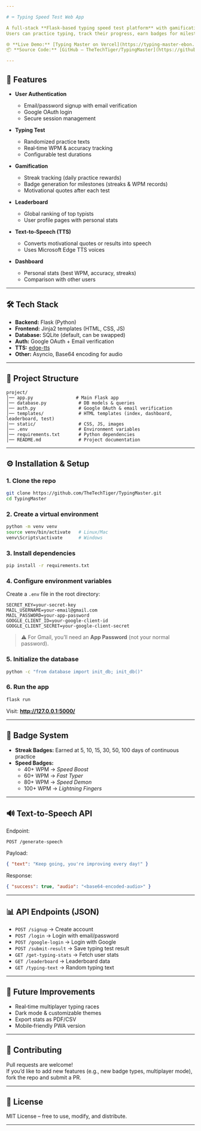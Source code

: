 ```yaml
---

# ⌨️ Typing Speed Test Web App

A full‑stack **Flask-based typing speed test platform** with gamification, leaderboards, Google OAuth, motivational quotes, and text‑to‑speech feedback.  
Users can practice typing, track their progress, earn badges for milestones, and compete with others in real time.

🌐 **Live Demo:** [Typing Master on Vercel](https://typing-master-ebon.vercel.app/dashboard)  
📦 **Source Code:** [GitHub – TheTechTiger/TypingMaster](https://github.com/TheTechTiger/TypingMaster)

---
```


## 🚀 Features

- **User Authentication**
  - Email/password signup with email verification
  - Google OAuth login
  - Secure session management

- **Typing Test**
  - Randomized practice texts
  - Real‑time WPM & accuracy tracking
  - Configurable test durations

- **Gamification**
  - Streak tracking (daily practice rewards)
  - Badge generation for milestones (streaks & WPM records)
  - Motivational quotes after each test

- **Leaderboard**
  - Global ranking of top typists
  - User profile pages with personal stats

- **Text‑to‑Speech (TTS)**
  - Converts motivational quotes or results into speech
  - Uses Microsoft Edge TTS voices

- **Dashboard**
  - Personal stats (best WPM, accuracy, streaks)
  - Comparison with other users

---

## 🛠️ Tech Stack

- **Backend:** Flask (Python)  
- **Frontend:** Jinja2 templates (HTML, CSS, JS)  
- **Database:** SQLite (default, can be swapped)  
- **Auth:** Google OAuth + Email verification  
- **TTS:** [edge-tts](https://pypi.org/project/edge-tts/)  
- **Other:** Asyncio, Base64 encoding for audio  

---

## 📂 Project Structure

```
project/
│── app.py                # Main Flask app
│── database.py            # DB models & queries
│── auth.py                # Google OAuth & email verification
│── templates/             # HTML templates (index, dashboard, leaderboard, test)
│── static/                # CSS, JS, images
│── .env                   # Environment variables
│── requirements.txt       # Python dependencies
│── README.md              # Project documentation
```

---

## ⚙️ Installation & Setup

### 1. Clone the repo
```bash
git clone https://github.com/TheTechTiger/TypingMaster.git
cd TypingMaster
```

### 2. Create a virtual environment
```bash
python -m venv venv
source venv/bin/activate   # Linux/Mac
venv\Scripts\activate      # Windows
```

### 3. Install dependencies
```bash
pip install -r requirements.txt
```

### 4. Configure environment variables  
Create a `.env` file in the root directory:

```
SECRET_KEY=your-secret-key
MAIL_USERNAME=your-email@gmail.com
MAIL_PASSWORD=your-app-password
GOOGLE_CLIENT_ID=your-google-client-id
GOOGLE_CLIENT_SECRET=your-google-client-secret
```

> ⚠️ For Gmail, you’ll need an **App Password** (not your normal password).

### 5. Initialize the database
```bash
python -c "from database import init_db; init_db()"
```

### 6. Run the app
```bash
flask run
```

Visit: **http://127.0.0.1:5000/**

---

## 🏅 Badge System

- **Streak Badges:** Earned at 5, 10, 15, 30, 50, 100 days of continuous practice  
- **Speed Badges:**  
  - 40+ WPM → *Speed Boost*  
  - 60+ WPM → *Fast Typer*  
  - 80+ WPM → *Speed Demon*  
  - 100+ WPM → *Lightning Fingers*  

---

## 🔊 Text-to-Speech API

Endpoint:  
```http
POST /generate-speech
```

Payload:
```json
{ "text": "Keep going, you're improving every day!" }
```

Response:
```json
{ "success": true, "audio": "<base64-encoded-audio>" }
```

---

## 📊 API Endpoints (JSON)

- `POST /signup` → Create account  
- `POST /login` → Login with email/password  
- `POST /google-login` → Login with Google  
- `POST /submit-result` → Save typing test result  
- `GET /get-typing-stats` → Fetch user stats  
- `GET /leaderboard` → Leaderboard data  
- `GET /typing-text` → Random typing text  

---

## 🧩 Future Improvements

- Real‑time multiplayer typing races  
- Dark mode & customizable themes  
- Export stats as PDF/CSV  
- Mobile‑friendly PWA version  

---

## 🤝 Contributing

Pull requests are welcome!  
If you’d like to add new features (e.g., new badge types, multiplayer mode), fork the repo and submit a PR.

---

## 📜 License

MIT License – free to use, modify, and distribute.

---
